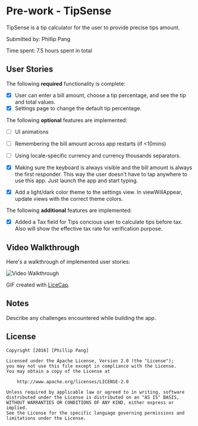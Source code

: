 # Pre-work - TipSense

TipSense is a tip calculator for the user to provide precise tips amount.

Submitted by: Phillip Pang

Time spent: 7.5 hours spent in total


## User Stories

The following **required** functionality is complete:

* [X] User can enter a bill amount, choose a tip percentage, and see the tip and total values.
* [X] Settings page to change the default tip percentage.

The following **optional** features are implemented:
* [ ] UI animations
* [ ] Remembering the bill amount across app restarts (if <10mins)
* [ ] Using locale-specific currency and currency thousands separators.
* [X] Making sure the keyboard is always visible and the bill amount is always the first responder. This way the user doesn't have to tap anywhere to use this app. Just launch the app and start typing.
* [X] Add a light/dark color theme to the settings view. In viewWillAppear, update views with the correct theme colors.


The following **additional** features are implemented:

- [X] Added a Tax field for Tips concious user to calculate tips before tax.  Also will show the effective tax rate for verification purpose.


## Video Walkthrough 

Here's a walkthrough of implemented user stories:

<img src='http://i.imgur.com/6woCWtU.gif' title='Video Walkthrough' width='' alt='Video Walkthrough' />

GIF created with [LiceCap](http://www.cockos.com/licecap/).

## Notes

Describe any challenges encountered while building the app.

## License

    Copyright [2016] [Phillip Pang]

    Licensed under the Apache License, Version 2.0 (the "License");
    you may not use this file except in compliance with the License.
    You may obtain a copy of the License at

        http://www.apache.org/licenses/LICENSE-2.0

    Unless required by applicable law or agreed to in writing, software
    distributed under the License is distributed on an "AS IS" BASIS,
    WITHOUT WARRANTIES OR CONDITIONS OF ANY KIND, either express or implied.
    See the License for the specific language governing permissions and
    limitations under the License.
